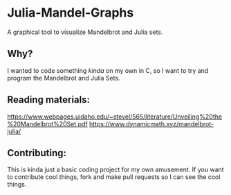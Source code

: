 # Julia-Mandel-Graphs
A graphical tool to visualize Mandelbrot and Julia sets.

## Why?
I wanted to code something *kinda* on my own in C, so I want to try and program the Mandelbrot and Julia Sets.

## Reading materials:
https://www.webpages.uidaho.edu/~stevel/565/literature/Unveiling%20the%20Mandelbrot%20Set.pdf
https://www.dynamicmath.xyz/mandelbrot-julia/

## Contributing:
This is kinda just a basic coding project for my own amusement. 
If you want to contribute cool things, fork and make pull requests so I can see the cool things.
